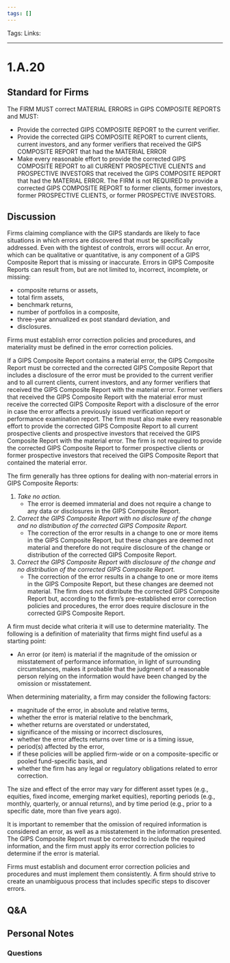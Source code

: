 ```yaml
---
tags: []
---
```

Tags:
Links: 
___
# 1.A.20
## Standard for Firms
The FIRM MUST correct MATERIAL ERRORS in GIPS COMPOSITE REPORTS and MUST:
- Provide the corrected GIPS COMPOSITE REPORT to the current verifier.
- Provide the corrected GIPS COMPOSITE REPORT to current clients, current investors, and any former verifiers that received the GIPS COMPOSITE REPORT that had the MATERIAL ERROR
- Make every reasonable effort to provide the corrected GIPS COMPOSITE REPORT to all CURRENT PROSPECTIVE CLIENTS and PROSPECTIVE INVESTORS that received the GIPS COMPOSITE REPORT that had the MATERIAL ERROR. The FIRM is not REQUIRED to provide a corrected GIPS COMPOSITE REPORT to former clients, former investors, former PROSPECTIVE CLIENTS, or former PROSPECTIVE INVESTORS.
## Discussion
Firms claiming compliance with the GIPS standards are likely to face situations in which errors are discovered that must be specifically addressed. Even with the tightest of controls, errors will occur. An error, which can be qualitative or quantitative, is any component of a GIPS Composite Report that is missing or inaccurate. Errors in GIPS Composite Reports can result from, but are not limited to, incorrect, incomplete, or missing:
- composite returns or assets,
- total firm assets,
- benchmark returns,
- number of portfolios in a composite,
- three-year annualized ex post standard deviation, and
- disclosures.

Firms must establish error correction policies and procedures, and materiality must be defined in the error correction policies.

If a GIPS Composite Report contains a material error, the GIPS Composite Report must be corrected and the corrected GIPS Composite Report that includes a disclosure of the error must be provided to the current verifier and to all current clients, current investors, and any former verifiers that received the GIPS Composite Report with the material error. Former verifiers that received the GIPS Composite Report with the material error must receive the corrected GIPS Composite Report with a disclosure of the error in case the error affects a previously issued verification report or performance examination report. The firm must also make every reasonable effort to provide the corrected GIPS Composite Report to all current prospective clients and prospective investors that received the GIPS Composite Report with the material error. The firm is not required to provide the corrected GIPS Composite Report to former prospective clients or former prospective investors that received the GIPS Composite Report that contained the material error.

The firm generally has three options for dealing with non-material errors in GIPS Composite Reports:
1. _Take no action._  
    - The error is deemed immaterial and does not require a change to any data or disclosures in the GIPS Composite Report.
2. _Correct the GIPS Composite Report with no disclosure of the change and no distribution of the corrected GIPS Composite Report._  
    - The correction of the error results in a change to one or more items in the GIPS Composite Report, but these changes are deemed not material and therefore do not require disclosure of the change or distribution of the corrected GIPS Composite Report.
3. _Correct the GIPS Composite Report with disclosure of the change and no distribution of the corrected GIPS Composite Report._  
    - The correction of the error results in a change to one or more items in the GIPS Composite Report, but these changes are deemed not material. The firm does not distribute the corrected GIPS Composite Report but, according to the firm’s pre-established error correction policies and procedures, the error does require disclosure in the corrected GIPS Composite Report.

A firm must decide what criteria it will use to determine materiality. The following is a definition of materiality that firms might find useful as a starting point:
- An error (or item) is material if the magnitude of the omission or misstatement of performance information, in light of surrounding circumstances, makes it probable that the judgment of a reasonable person relying on the information would have been changed by the omission or misstatement.

When determining materiality, a firm may consider the following factors:
- magnitude of the error, in absolute and relative terms,
- whether the error is material relative to the benchmark,
- whether returns are overstated or understated,
- significance of the missing or incorrect disclosures,
- whether the error affects returns over time or is a timing issue,
- period(s) affected by the error,
- if these policies will be applied firm-wide or on a composite-specific or pooled fund-specific basis, and
- whether the firm has any legal or regulatory obligations related to error correction.

The size and effect of the error may vary for different asset types (e.g., equities, fixed income, emerging market equities), reporting periods (e.g., monthly, quarterly, or annual returns), and by time period (e.g., prior to a specific date, more than five years ago).

It is important to remember that the omission of required information is considered an error, as well as a misstatement in the information presented. The GIPS Composite Report must be corrected to include the required information, and the firm must apply its error correction policies to determine if the error is material.

Firms must establish and document error correction policies and procedures and must implement them consistently. A firm should strive to create an unambiguous process that includes specific steps to discover errors.
## Q&A

## Personal Notes

### Questions